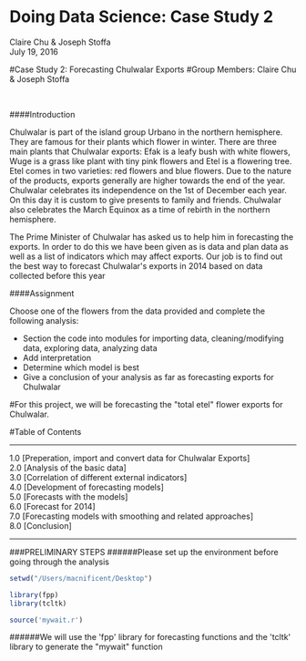 # Doing Data Science: Case Study 2
Claire Chu & Joseph Stoffa  
July 19, 2016  

#Case Study 2: Forecasting Chulwalar Exports
#Group Members: Claire Chu & Joseph Stoffa

<br>

####Introduction

Chulwalar is part of the island group Urbano in the northern hemisphere. They are famous for their plants which flower in winter. There are three main plants that Chulwalar exports: Efak is a leafy bush with white flowers, Wuge is a grass like plant with tiny pink flowers and Etel is a flowering tree. Etel comes in two varieties: red flowers and blue flowers. Due to the nature of the products, exports generally are higher towards the end of the year. Chulwalar celebrates its independence on the 1st of December each year. On this day it is custom to give presents to family and friends. Chulwalar also celebrates the March Equinox as a time of rebirth in the northern hemisphere. 

The Prime Minister of Chulwalar has asked us to help him in forecasting the exports. In order to do this we have been given as is data and plan data as well as a list of indicators which may affect exports. Our job is to find out the best way to forecast Chulwalar's exports in 2014 based on data collected before this year 
<br>

####Assignment<br>

Choose one of the flowers from the data provided and complete the following analysis:<br>
- Section the code into modules for importing data, cleaning/modifying data, exploring data, analyzing data<br>
- Add interpretation<br>
- Determine which model is best<br>
- Give a conclusion of your analysis as far as forecasting exports for Chulwalar<br>

#For this project, we will be forecasting the "total etel" flower exports for Chulwalar.

#Table of Contents
****************************
1.0 [Preperation, import and convert data for Chulwalar Exports]<br>
2.0 [Analysis of the basic data]<br>
3.0 [Correlation of different external indicators]<br>
4.0 [Development of forecasting models]<br>
5.0 [Forecasts with the models]<br>
6.0 [Forecast for 2014]<br>
7.0 [Forecasting models with smoothing and related approaches]<br>
8.0 [Conclusion]<br>
****************************
<div id='id-section1'/>
###PRELIMINARY STEPS
######Please set up the environment before going through the analysis

```r
setwd("/Users/macnificent/Desktop")

library(fpp)
library(tcltk)

source('mywait.r')
```

######We will use the 'fpp' library for forecasting functions and the 'tcltk' library to generate the "mywait" function
